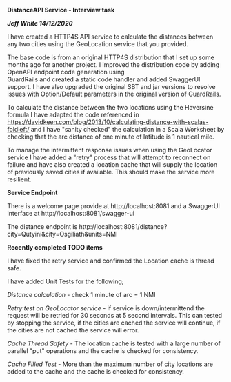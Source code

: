 **DistanceAPI Service - Interview task**

**_Jeff White 14/12/2020_**

I have created a HTTP4S API service to calculate the distances between any two cities 
using the GeoLocation service that you provided.

The base code is from an original HTTP4S distribution that I set up some months ago 
for another project.
I improved the distribution code by adding OpenAPI endpoint code generation using  
GuardRails and created a static code handler and added SwaggerUI support. 
I have also upgraded the original SBT and jar versions to resolve 
issues with Option/Default parameters in the original version of GuardRails.

To calculate the distance between the two locations using the Haversine formula 
I have adapted the code referenced in https://davidkeen.com/blog/2013/10/calculating-distance-with-scalas-foldleft/
and I have "sanity checked" the calculation in a Scala Worksheet by checking that the arc distance
of one minute of latitude is 1 nautical mile.

To manage the intermittent response issues when using the GeoLocator service I have added a "retry" process that will attempt 
to reconnect on failure and have also created a location cache that will supply the location of previously 
saved cities if available. This should make the service more resilient.

**Service Endpoint**

There is a welcome page provide at http://localhost:8081 and a SwaggerUI interface at http://localhost:8081/swagger-ui

The distance endpoint is http://localhost:8081/distance?city=Qutyini&city=Osgiliath&units=NMI

**Recently completed TODO items**

I have fixed the retry service and confirmed the Location cache is thread safe.

I have added Unit Tests for the following;

_Distance calculation_ - check 1 minute of arc = 1 NMI

_Retry test on GeoLocator service_ - if service is down/intermittend the request will be retried for 30 seconds at 5 second intervals.
This can tested by stopping the service, if the cities are cached the service will continue, if the cities are not cached the
service will error.

_Cache Thread Safety_ - The location cache is tested with a large number of parallel "put" operations and the cache is checked for consistency.

_Cache Filled Test_ - More than the maximum number of city locations are added to the cache and the cache is checked for consistency.

